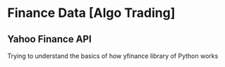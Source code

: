 # Finance Data [Algo Trading]

## Yahoo Finance API
Trying to understand the basics of how yfinance library of Python works